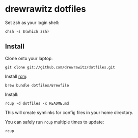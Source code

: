 drewrawitz dotfiles
===================

Set zsh as your login shell:

    chsh -s $(which zsh)

Install
-------

Clone onto your laptop:

    git clone git://github.com/drewrawitz/dotfiles.git

Install [rcm](https://github.com/thoughtbot/rcm):

    brew bundle dotfiles/Brewfile

Install:

    rcup -d dotfiles -x README.md

This will create symlinks for config files in your home directory.

You can safely run `rcup` multiple times to update:

    rcup